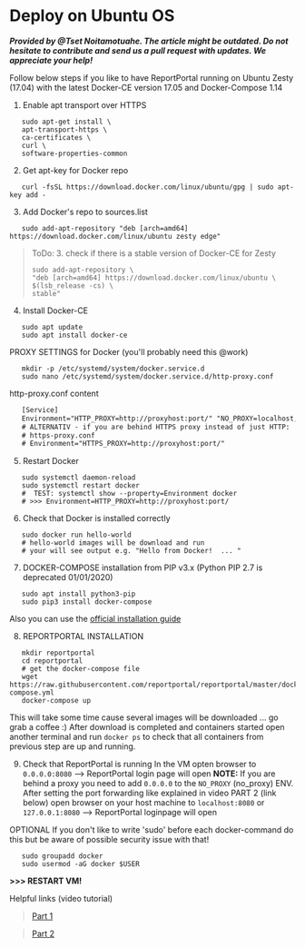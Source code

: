 # Deploy on Ubuntu OS

***Provided by @Tset Noitamotuahe. The article might be outdated.
Do not hesitate to contribute and send us a pull request with updates. We appreciate your help!***

Follow below steps if you like to have ReportPortal running on Ubuntu Zesty (17.04) with the latest Docker-CE version 17.05 and Docker-Compose 1.14

1. Enable apt transport over HTTPS
```shell
   sudo apt-get install \
   apt-transport-https \
   ca-certificates \
   curl \
   software-properties-common
```

2. Get apt-key for Docker repo
```shell
   curl -fsSL https://download.docker.com/linux/ubuntu/gpg | sudo apt-key add -
```

3. Add Docker's repo to sources.list
```shell
   sudo add-apt-repository "deb [arch=amd64] https://download.docker.com/linux/ubuntu zesty edge"
```
> ToDo: 3.  check if there is a stable version of Docker-CE for Zesty
>   ```shell
>   sudo add-apt-repository \
>   "deb [arch=amd64] https://download.docker.com/linux/ubuntu \
>   $(lsb_release -cs) \
>   stable"
>   ```

4. Install Docker-CE
```shell
   sudo apt update
   sudo apt install docker-ce
```

PROXY SETTINGS for Docker (you'll probably need this @work)
```shell
   mkdir -p /etc/systemd/system/docker.service.d
   sudo nano /etc/systemd/system/docker.service.d/http-proxy.conf
```
http-proxy.conf content
```txt
   [Service]
   Environment="HTTP_PROXY=http://proxyhost:port/" "NO_PROXY=localhost,127.0.0.1"
   # ALTERNATIV - if you are behind HTTPS proxy instead of just HTTP:
   # https-proxy.conf
   # Environment="HTTPS_PROXY=http://proxyhost:port/"
```

5. Restart Docker
```shell
   sudo systemctl daemon-reload
   sudo systemctl restart docker
   #  TEST: systemctl show --property=Environment docker
   # >>> Environment=HTTP_PROXY=http://proxyhost:port/
```

6. Check that Docker is installed correctly
```shell
   sudo docker run hello-world
   # hello-world images will be download and run
   # your will see output e.g. "Hello from Docker!  ... "
```

7. DOCKER-COMPOSE installation from PIP v3.x (Python PIP 2.7 is deprecated 01/01/2020)
```shell
   sudo apt install python3-pip
   sudo pip3 install docker-compose
```
Also you can use the [official installation guide](https://docs.docker.com/compose/install/)

8. REPORTPORTAL INSTALLATION
```shell
   mkdir reportportal
   cd reportportal
   # get the docker-compose file
   wget https://raw.githubusercontent.com/reportportal/reportportal/master/docker-compose.yml
   docker-compose up
```
This will take some time cause several images will be downloaded ... go grab a coffee :)
After download is completed and containers started open another terminal and run
`docker ps` to check that all containers from previous step are up and running.

9. Check that ReportPortal is running
In the VM opten browser to `0.0.0.0:8080` --> ReportPortal login page will open
**NOTE:** If you are behind a proxy you need to add `0.0.0.0` to the `NO_PROXY` (no_proxy) ENV.
After setting the port forwarding like explained in video PART 2 (link below) open browser on your host machine to `localhost:8080` or `127.0.0.1:8080` --> ReportPortal loginpage will open

OPTIONAL
If you don't like to write 'sudo' before each docker-command do this but be aware of possible security issue with that!
```shell
   sudo groupadd docker
   sudo usermod -aG docker $USER
```
**>>> RESTART VM!**

Helpful links (video tutorial)

> [Part 1](https://raw.githubusercontent.com/reportportal/reportportal/master/docker-compose.yml)

> [Part 2](https://raw.githubusercontent.com/reportportal/reportportal/master/docker-compose.yml)
